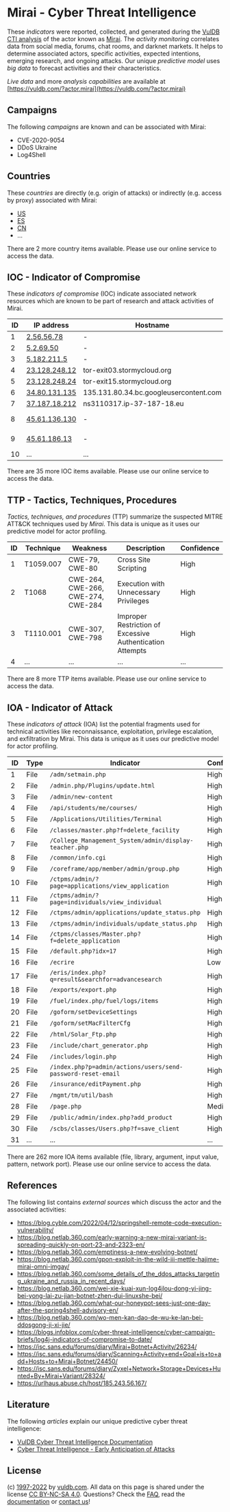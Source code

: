 # Mirai - Cyber Threat Intelligence

These _indicators_ were reported, collected, and generated during the [VulDB CTI analysis](https://vuldb.com/?kb.cti) of the actor known as [Mirai](https://vuldb.com/?actor.mirai). The _activity monitoring_ correlates data from social media, forums, chat rooms, and darknet markets. It helps to determine associated actors, specific activities, expected intentions, emerging research, and ongoing attacks. Our unique _predictive model_ uses _big data_ to forecast activities and their characteristics.

_Live data_ and more _analysis capabilities_ are available at [https://vuldb.com/?actor.mirai](https://vuldb.com/?actor.mirai)

## Campaigns

The following _campaigns_ are known and can be associated with Mirai:

* CVE-2020-9054
* DDoS Ukraine
* Log4Shell

## Countries

These _countries_ are directly (e.g. origin of attacks) or indirectly (e.g. access by proxy) associated with Mirai:

* [US](https://vuldb.com/?country.us)
* [ES](https://vuldb.com/?country.es)
* [CN](https://vuldb.com/?country.cn)
* ...

There are 2 more country items available. Please use our online service to access the data.

## IOC - Indicator of Compromise

These _indicators of compromise_ (IOC) indicate associated network resources which are known to be part of research and attack activities of Mirai.

ID | IP address | Hostname | Campaign | Confidence
-- | ---------- | -------- | -------- | ----------
1 | [2.56.56.78](https://vuldb.com/?ip.2.56.56.78) | - | - | High
2 | [5.2.69.50](https://vuldb.com/?ip.5.2.69.50) | - | - | High
3 | [5.182.211.5](https://vuldb.com/?ip.5.182.211.5) | - | - | High
4 | [23.128.248.12](https://vuldb.com/?ip.23.128.248.12) | tor-exit03.stormycloud.org | - | High
5 | [23.128.248.24](https://vuldb.com/?ip.23.128.248.24) | tor-exit15.stormycloud.org | - | High
6 | [34.80.131.135](https://vuldb.com/?ip.34.80.131.135) | 135.131.80.34.bc.googleusercontent.com | - | Medium
7 | [37.187.18.212](https://vuldb.com/?ip.37.187.18.212) | ns3110317.ip-37-187-18.eu | - | High
8 | [45.61.136.130](https://vuldb.com/?ip.45.61.136.130) | - | DDoS Ukraine | High
9 | [45.61.186.13](https://vuldb.com/?ip.45.61.186.13) | - | DDoS Ukraine | High
10 | ... | ... | ... | ...

There are 35 more IOC items available. Please use our online service to access the data.

## TTP - Tactics, Techniques, Procedures

_Tactics, techniques, and procedures_ (TTP) summarize the suspected MITRE ATT&CK techniques used by _Mirai_. This data is unique as it uses our predictive model for actor profiling.

ID | Technique | Weakness | Description | Confidence
-- | --------- | -------- | ----------- | ----------
1 | T1059.007 | CWE-79, CWE-80 | Cross Site Scripting | High
2 | T1068 | CWE-264, CWE-266, CWE-274, CWE-284 | Execution with Unnecessary Privileges | High
3 | T1110.001 | CWE-307, CWE-798 | Improper Restriction of Excessive Authentication Attempts | High
4 | ... | ... | ... | ...

There are 8 more TTP items available. Please use our online service to access the data.

## IOA - Indicator of Attack

These _indicators of attack_ (IOA) list the potential fragments used for technical activities like reconnaissance, exploitation, privilege escalation, and exfiltration by Mirai. This data is unique as it uses our predictive model for actor profiling.

ID | Type | Indicator | Confidence
-- | ---- | --------- | ----------
1 | File | `/adm/setmain.php` | High
2 | File | `/admin.php/Plugins/update.html` | High
3 | File | `/admin/new-content` | High
4 | File | `/api/students/me/courses/` | High
5 | File | `/Applications/Utilities/Terminal` | High
6 | File | `/classes/master.php?f=delete_facility` | High
7 | File | `/College_Management_System/admin/display-teacher.php` | High
8 | File | `/common/info.cgi` | High
9 | File | `/coreframe/app/member/admin/group.php` | High
10 | File | `/ctpms/admin/?page=applications/view_application` | High
11 | File | `/ctpms/admin/?page=individuals/view_individual` | High
12 | File | `/ctpms/admin/applications/update_status.php` | High
13 | File | `/ctpms/admin/individuals/update_status.php` | High
14 | File | `/ctpms/classes/Master.php?f=delete_application` | High
15 | File | `/default.php?idx=17` | High
16 | File | `/ecrire` | Low
17 | File | `/eris/index.php?q=result&searchfor=advancesearch` | High
18 | File | `/exports/export.php` | High
19 | File | `/fuel/index.php/fuel/logs/items` | High
20 | File | `/goform/setDeviceSettings` | High
21 | File | `/goform/setMacFilterCfg` | High
22 | File | `/html/Solar_Ftp.php` | High
23 | File | `/include/chart_generator.php` | High
24 | File | `/includes/login.php` | High
25 | File | `/index.php?p=admin/actions/users/send-password-reset-email` | High
26 | File | `/insurance/editPayment.php` | High
27 | File | `/mgmt/tm/util/bash` | High
28 | File | `/page.php` | Medium
29 | File | `/public/admin/index.php?add_product` | High
30 | File | `/scbs/classes/Users.php?f=save_client` | High
31 | ... | ... | ...

There are 262 more IOA items available (file, library, argument, input value, pattern, network port). Please use our online service to access the data.

## References

The following list contains _external sources_ which discuss the actor and the associated activities:

* https://blog.cyble.com/2022/04/12/springshell-remote-code-execution-vulnerability/
* https://blog.netlab.360.com/early-warning-a-new-mirai-variant-is-spreading-quickly-on-port-23-and-2323-en/
* https://blog.netlab.360.com/emptiness-a-new-evolving-botnet/
* https://blog.netlab.360.com/gpon-exploit-in-the-wild-iii-mettle-hajime-mirai-omni-imgay/
* https://blog.netlab.360.com/some_details_of_the_ddos_attacks_targeting_ukraine_and_russia_in_recent_days/
* https://blog.netlab.360.com/wei-xie-kuai-xun-log4jlou-dong-yi-jing-bei-yong-lai-zu-jian-botnet-zhen-dui-linuxshe-bei/
* https://blog.netlab.360.com/what-our-honeypot-sees-just-one-day-after-the-spring4shell-advisory-en/
* https://blog.netlab.360.com/wo-men-kan-dao-de-wu-ke-lan-bei-ddosgong-ji-xi-jie/
* https://blogs.infoblox.com/cyber-threat-intelligence/cyber-campaign-briefs/log4j-indicators-of-compromise-to-date/
* https://isc.sans.edu/forums/diary/Mirai+Botnet+Activity/26234/
* https://isc.sans.edu/forums/diary/Scanning+Activity+end+Goal+is+to+add+Hosts+to+Mirai+Botnet/24450/
* https://isc.sans.edu/forums/diary/Zyxel+Network+Storage+Devices+Hunted+By+Mirai+Variant/28324/
* https://urlhaus.abuse.ch/host/185.243.56.167/

## Literature

The following _articles_ explain our unique predictive cyber threat intelligence:

* [VulDB Cyber Threat Intelligence Documentation](https://vuldb.com/?kb.cti)
* [Cyber Threat Intelligence - Early Anticipation of Attacks](https://www.scip.ch/en/?labs.20201022)

## License

(c) [1997-2022](https://vuldb.com/?kb.changelog) by [vuldb.com](https://vuldb.com/?kb.about). All data on this page is shared under the license [CC BY-NC-SA 4.0](https://creativecommons.org/licenses/by-nc-sa/4.0/). Questions? Check the [FAQ](https://vuldb.com/?kb.faq), read the [documentation](https://vuldb.com/?kb) or [contact us](https://vuldb.com/?contact)!

